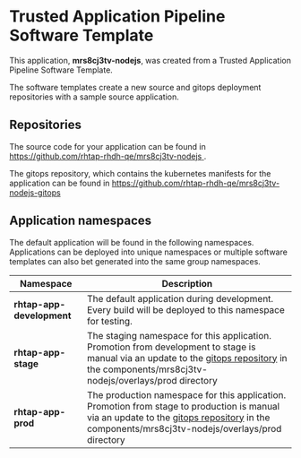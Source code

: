 # Trusted Application Pipeline Software Template

This application, **mrs8cj3tv-nodejs**, was created from a Trusted Application Pipeline Software Template.

The software templates create a new source and gitops deployment repositories with a sample source application. 

## Repositories

The source code for your application can be found in [https://github.com/rhtap-rhdh-qe/mrs8cj3tv-nodejs ](https://github.com/rhtap-rhdh-qe/mrs8cj3tv-nodejs ).
 
The gitops repository, which contains the kubernetes manifests for the application can be found in 
[https://github.com/rhtap-rhdh-qe/mrs8cj3tv-nodejs-gitops ](https://github.com/rhtap-rhdh-qe/mrs8cj3tv-nodejs-gitops ) 

## Application namespaces 

The default application will be found in the following namespaces. Applications can be deployed into unique namespaces or multiple software templates can also bet generated into the same group namespaces.  

|  Namespace   |  Description   |  
| -------- | -------- |   
| **rhtap-app-development** | The default application during development. Every build will be deployed to this namespace for testing. | 
| **rhtap-app-stage** | The staging namespace for this application. Promotion from development to stage is manual via an update to the [gitops repository](https://github.com/rhtap-rhdh-qe/mrs8cj3tv-nodejs-gitops ) in the components/mrs8cj3tv-nodejs/overlays/prod directory |  
| **rhtap-app-prod** | The production namespace for this application. Promotion from stage to production is manual via an update to the [gitops repository](https://github.com/rhtap-rhdh-qe/mrs8cj3tv-nodejs-gitops ) in the components/mrs8cj3tv-nodejs/overlays/prod directory | 